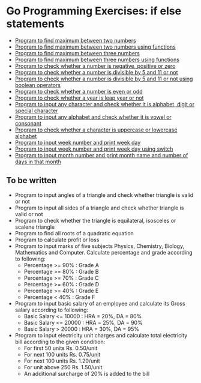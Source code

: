 # Go Programming Exercises: if else statements
- [Program to find maximum between two numbers](max_of_two_numbers.go)
- [Program to find maximum between two numbers using functions](max_of_two_numbers_using_functions.go)
- [Program to find maximum between three numbers](max_of_three_numbers.go)
- [Program to find maximum between three numbers using functions](max_of_three_numbers_using_functions.go)
- [Program to check whether a number is negative, positive or zero](find_number_sign.go)
- [Program to check whether a number is divisible by 5 and 11 or not](is_divisible_by_5_and_11.go)
- [Program to check whether a number is divisible by 5 and 11 or not using boolean operators](is_divisible_by_5_and_11_using_functions_using_bool.go)
- [Program to check whether a number is even or odd](is_even_or_odd.go)
- [Program to check whether a year is leap year or not](is_leap_year.go)
- [Program to input any character and check whether it is alphabet, digit or special character](is_alphabet_or_digit.go)
- [Program to input any alphabet and check whether it is vowel or consonant](is_vowel.go)
- [Program to check whether a character is uppercase or lowercase alphabet](is_upper_case.go)
- [Program to input week number and print week day](print_week_day.go)
- [Program to input week number and print week day using switch](print_week_day_using_switch.go)
- [Program to input month number and print month name and number of days in that month](days_of_month.go)

## To be written
- Program to input angles of a triangle and check whether triangle is valid or not
- Program to input all sides of a triangle and check whether triangle is valid or not
- Program to check whether the triangle is equilateral, isosceles or scalene triangle
- Program to find all roots of a quadratic equation
- Program to calculate profit or loss
- Program to input marks of five subjects Physics, Chemistry, Biology, Mathematics and Computer. Calculate percentage and grade according to following:
	* Percentage >= 90% : Grade A
	* Percentage >= 80% : Grade B
	* Percentage >= 70% : Grade C
	* Percentage >= 60% : Grade D
	* Percentage >= 40% : Grade E
	* Percentage < 40% : Grade F
- Program to input basic salary of an employee and calculate its Gross salary according to following:
    * Basic Salary <= 10000 : HRA = 20%, DA = 80%
    * Basic Salary <= 20000 : HRA = 25%, DA = 90%
    * Basic Salary > 20000 : HRA = 30%, DA = 95%
- Program to input electricity unit charges and calculate total electricity bill according to the given condition:
    * For first 50 units Rs. 0.50/unit
    * For next 100 units Rs. 0.75/unit
    * For next 100 units Rs. 1.20/unit
    * For unit above 250 Rs. 1.50/unit
    * An additional surcharge of 20% is added to the bill
